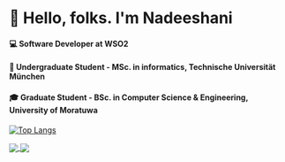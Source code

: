 # 👋  Hello, folks. I'm Nadeeshani

  #### :computer: Software Developer at WSO2 
  #### :book:  Undergraduate Student - MSc. in informatics, Technische Universität München
  #### :mortar_board:  Graduate Student - BSc. in Computer Science & Engineering, University of Moratuwa

[![Top Langs](https://github-readme-stats.vercel.app/api/top-langs/?username=WilliamANadeeshani&langs_count=8&count_private=true&show_icons=true&layout=compact&theme=nightowl)](https://github.com/anuraghazra/github-readme-stats)

<a href="https://github.com/anuraghazra/github-readme-stats">
  <img align="center" marging-right= "128px" src="https://github-readme-stats.vercel.app/api?username=WilliamANadeeshani&count_private=true&show_icons=true&theme=nightowl" />
</a>
<a href="https://github.com/anuraghazra/convoychat">
  <img align="center" src="https://github-readme-streak-stats.herokuapp.com/?user=WilliamANadeeshani&count_private=true&theme=dark&theme=nightowl" />
</a>




<!--
**WilliamANadeeshani/WilliamANadeeshani** is a ✨ _special_ ✨ repository because its `README.md` (this file) appears on your GitHub profile.

Here are some ideas to get you started:

- 🔭 I’m currently working on ...
- 🌱 I’m currently learning ...
- 👯 I’m looking to collaborate on ...
- 🤔 I’m looking for help with ...
- 💬 Ask me about ...
- 📫 How to reach me: ...
- 😄 Pronouns: ...
- ⚡ Fun fact: ...
-->
